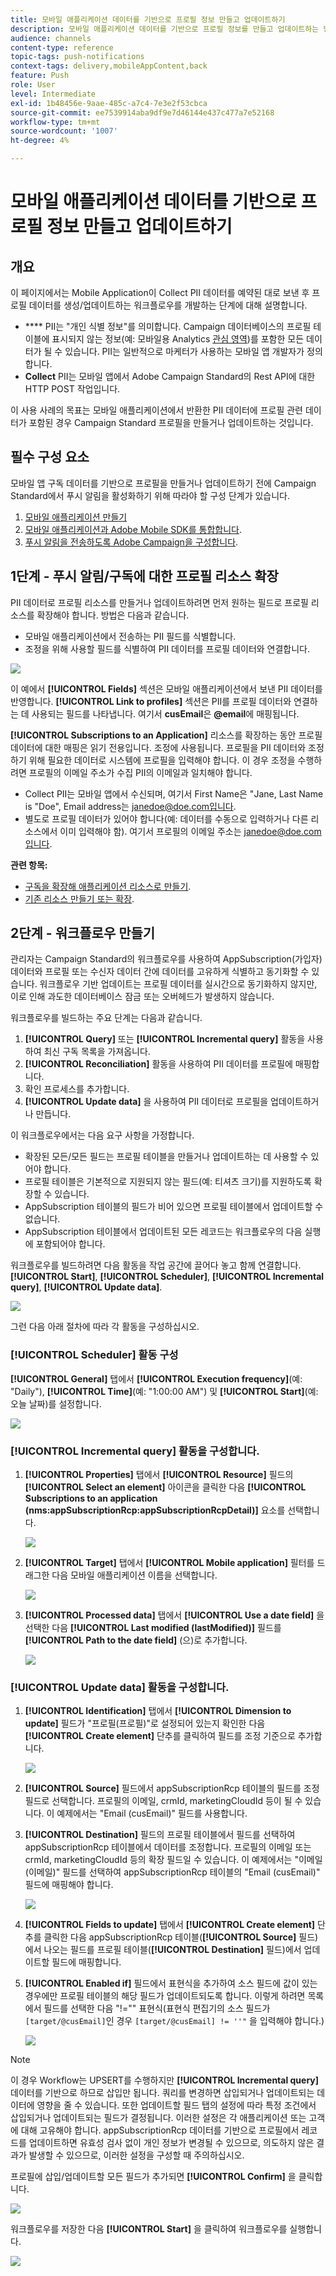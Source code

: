 ```yaml
---
title: 모바일 애플리케이션 데이터를 기반으로 프로필 정보 만들고 업데이트하기
description: 모바일 애플리케이션 데이터를 기반으로 프로필 정보를 만들고 업데이트하는 방법을 알아봅니다.
audience: channels
content-type: reference
topic-tags: push-notifications
context-tags: delivery,mobileAppContent,back
feature: Push
role: User
level: Intermediate
exl-id: 1b48456e-9aae-485c-a7c4-7e3e2f53cbca
source-git-commit: ee7539914aba9df9e7d46144e437c477a7e52168
workflow-type: tm+mt
source-wordcount: '1007'
ht-degree: 4%

---
```


# 모바일 애플리케이션 데이터를 기반으로 프로필 정보 만들고 업데이트하기

## 개요

이 페이지에서는 Mobile Application이 Collect PII 데이터를 예약된 대로 보낸 후 프로필 데이터를 생성/업데이트하는 워크플로우를 개발하는 단계에 대해 설명합니다.

* **** PII는 &quot;개인 식별 정보&quot;를 의미합니다. Campaign 데이터베이스의 프로필 테이블에 표시되지 않는 정보(예: 모바일용 Analytics [관심 영역](../../integrating/using/about-campaign-points-of-interest-data-integration.md))를 포함한 모든 데이터가 될 수 있습니다. PII는 일반적으로 마케터가 사용하는 모바일 앱 개발자가 정의합니다.
* **Collect** PII는 모바일 앱에서 Adobe Campaign Standard의 Rest API에 대한 HTTP POST 작업입니다.

이 사용 사례의 목표는 모바일 애플리케이션에서 반환한 PII 데이터에 프로필 관련 데이터가 포함된 경우 Campaign Standard 프로필을 만들거나 업데이트하는 것입니다.

## 필수 구성 요소

모바일 앱 구독 데이터를 기반으로 프로필을 만들거나 업데이트하기 전에 Campaign Standard에서 푸시 알림을 활성화하기 위해 따라야 할 구성 단계가 있습니다.

1. [모바일 애플리케이션 만들기](../../administration/using/configuring-a-mobile-application.md)
1. [모바일 애플리케이션과 Adobe Mobile SDK를 통합합니다](https://helpx.adobe.com/kr/campaign/kb/integrate-mobile-sdk.html).
1. [푸시 알림을 전송하도록 Adobe Campaign을 구성합니다](https://helpx.adobe.com/kr/campaign/kb/configuring-app-sdkv4.html).

## 1단계 - 푸시 알림/구독에 대한 프로필 리소스 확장

PII 데이터로 프로필 리소스를 만들거나 업데이트하려면 먼저 원하는 필드로 프로필 리소스를 확장해야 합니다. 방법은 다음과 같습니다.

* 모바일 애플리케이션에서 전송하는 PII 필드를 식별합니다.
* 조정을 위해 사용할 필드를 식별하여 PII 데이터를 프로필 데이터와 연결합니다.

![](assets/update_profile1.png)

이 예에서 **[!UICONTROL Fields]** 섹션은 모바일 애플리케이션에서 보낸 PII 데이터를 반영합니다. **[!UICONTROL Link to profiles]** 섹션은 PII를 프로필 데이터와 연결하는 데 사용되는 필드를 나타냅니다. 여기서 **cusEmail**&#x200B;은 **@email**&#x200B;에 매핑됩니다.

**[!UICONTROL Subscriptions to an Application]** 리소스를 확장하는 동안 프로필 데이터에 대한 매핑은 읽기 전용입니다. 조정에 사용됩니다. 프로필을 PII 데이터와 조정하기 위해 필요한 데이터로 시스템에 프로필을 입력해야 합니다. 이 경우 조정을 수행하려면 프로필의 이메일 주소가 수집 PII의 이메일과 일치해야 합니다.

* Collect PII는 모바일 앱에서 수신되며, 여기서 First Name은 &quot;Jane, Last Name is &quot;Doe&quot;, Email address는 janedoe@doe.com입니다.
* 별도로 프로필 데이터가 있어야 합니다(예: 데이터를 수동으로 입력하거나 다른 리소스에서 이미 입력해야 함). 여기서 프로필의 이메일 주소는 janedoe@doe.com입니다.

**관련 항목:**

* [구독을 확장해 애플리케이션 리소스로 만들기](../../developing/using/extending-the-subscriptions-to-an-application-resource.md).
* [기존 리소스 만들기 또는 확장](../../developing/using/key-steps-to-add-a-resource.md).

## 2단계 - 워크플로우 만들기

관리자는 Campaign Standard의 워크플로우를 사용하여 AppSubscription(가입자) 데이터와 프로필 또는 수신자 데이터 간에 데이터를 고유하게 식별하고 동기화할 수 있습니다. 워크플로우 기반 업데이트는 프로필 데이터를 실시간으로 동기화하지 않지만, 이로 인해 과도한 데이터베이스 잠금 또는 오버헤드가 발생하지 않습니다.

워크플로우를 빌드하는 주요 단계는 다음과 같습니다.

1. **[!UICONTROL Query]** 또는 **[!UICONTROL Incremental query]** 활동을 사용하여 최신 구독 목록을 가져옵니다.
1. **[!UICONTROL Reconciliation]** 활동을 사용하여 PII 데이터를 프로필에 매핑합니다.
1. 확인 프로세스를 추가합니다.
1. **[!UICONTROL Update data]** 을 사용하여 PII 데이터로 프로필을 업데이트하거나 만듭니다.

이 워크플로우에서는 다음 요구 사항을 가정합니다.

* 확장된 모든/모든 필드는 프로필 테이블을 만들거나 업데이트하는 데 사용할 수 있어야 합니다.
* 프로필 테이블은 기본적으로 지원되지 않는 필드(예: 티셔츠 크기)를 지원하도록 확장할 수 있습니다.
* AppSubscription 테이블의 필드가 비어 있으면 프로필 테이블에서 업데이트할 수 없습니다.
* AppSubscription 테이블에서 업데이트된 모든 레코드는 워크플로우의 다음 실행에 포함되어야 합니다.

워크플로우를 빌드하려면 다음 활동을 작업 공간에 끌어다 놓고 함께 연결합니다. **[!UICONTROL Start]**, **[!UICONTROL Scheduler]**, **[!UICONTROL Incremental query]**, **[!UICONTROL Update data]**.

![](assets/update_profile0.png)

그런 다음 아래 절차에 따라 각 활동을 구성하십시오.

### **[!UICONTROL Scheduler]** 활동 구성

**[!UICONTROL General]** 탭에서 **[!UICONTROL Execution frequency]**(예: &quot;Daily&quot;), **[!UICONTROL Time]**(예: &quot;1:00:00 AM&quot;) 및 **[!UICONTROL Start]**(예: 오늘 날짜)를 설정합니다.

![](assets/update_profile2.png)

### **[!UICONTROL Incremental query]** 활동을 구성합니다.

1. **[!UICONTROL Properties]** 탭에서 **[!UICONTROL Resource]** 필드의 **[!UICONTROL Select an element]** 아이콘을 클릭한 다음 **[!UICONTROL Subscriptions to an application (nms:appSubscriptionRcp:appSubscriptionRcpDetail)]** 요소를 선택합니다.

   ![](assets/update_profile3.png)

1. **[!UICONTROL Target]** 탭에서 **[!UICONTROL Mobile application]** 필터를 드래그한 다음 모바일 애플리케이션 이름을 선택합니다.

   ![](assets/update_profile4.png)

1. **[!UICONTROL Processed data]** 탭에서 **[!UICONTROL Use a date field]** 을 선택한 다음 **[!UICONTROL Last modified (lastModified)]** 필드를 **[!UICONTROL Path to the date field]** (으)로 추가합니다.

   ![](assets/update_profile5.png)

### **[!UICONTROL Update data]** 활동을 구성합니다.

1. **[!UICONTROL Identification]** 탭에서 **[!UICONTROL Dimension to update]** 필드가 &quot;프로필(프로필)&quot;로 설정되어 있는지 확인한 다음 **[!UICONTROL Create element]** 단추를 클릭하여 필드를 조정 기준으로 추가합니다.

   ![](assets/update_profile_createelement.png)

1. **[!UICONTROL Source]** 필드에서 appSubscriptionRcp 테이블의 필드를 조정 필드로 선택합니다. 프로필의 이메일, crmId, marketingCloudId 등이 될 수 있습니다. 이 예제에서는 &quot;Email (cusEmail)&quot; 필드를 사용합니다.

1. **[!UICONTROL Destination]** 필드의 프로필 테이블에서 필드를 선택하여 appSubscriptionRcp 테이블에서 데이터를 조정합니다. 프로필의 이메일 또는 crmId, marketingCloudId 등의 확장 필드일 수 있습니다. 이 예제에서는 &quot;이메일(이메일)&quot; 필드를 선택하여 appSubscriptionRcp 테이블의 &quot;Email (cusEmail)&quot; 필드에 매핑해야 합니다.

   ![](assets/update_profile7.png)

1. **[!UICONTROL Fields to update]** 탭에서 **[!UICONTROL Create element]** 단추를 클릭한 다음 appSubscriptionRcp 테이블(**[!UICONTROL Source]** 필드)에서 나오는 필드를 프로필 테이블(**[!UICONTROL Destination]** 필드)에서 업데이트할 필드에 매핑합니다.

1. **[!UICONTROL Enabled if]** 필드에서 표현식을 추가하여 소스 필드에 값이 있는 경우에만 프로필 테이블의 해당 필드가 업데이트되도록 합니다. 이렇게 하려면 목록에서 필드를 선택한 다음 &quot;!=&quot;&quot; 표현식(표현식 편집기의 소스 필드가 `[target/@cusEmail]`인 경우 `[target/@cusEmail] != ''"` 을 입력해야 합니다.)

   ![](assets/update_profile8.png)

>[!NOTE]
>
>이 경우 Workflow는 UPSERT를 수행하지만 **[!UICONTROL Incremental query]** 데이터를 기반으로 하므로 삽입만 됩니다. 쿼리를 변경하면 삽입되거나 업데이트되는 데이터에 영향을 줄 수 있습니다.
>또한 업데이트할 필드 탭의 설정에 따라 특정 조건에서 삽입되거나 업데이트되는 필드가 결정됩니다. 이러한 설정은 각 애플리케이션 또는 고객에 대해 고유해야 합니다.
>appSubscriptionRcp 데이터를 기반으로 프로필에서 레코드를 업데이트하면 유효성 검사 없이 개인 정보가 변경될 수 있으므로, 의도하지 않은 결과가 발생할 수 있으므로, 이러한 설정을 구성할 때 주의하십시오.

프로필에 삽입/업데이트할 모든 필드가 추가되면 **[!UICONTROL Confirm]** 을 클릭합니다.

![](assets/update_profile9.png)

워크플로우를 저장한 다음 **[!UICONTROL Start]** 을 클릭하여 워크플로우를 실행합니다.

![](assets/update_profile10.png)
